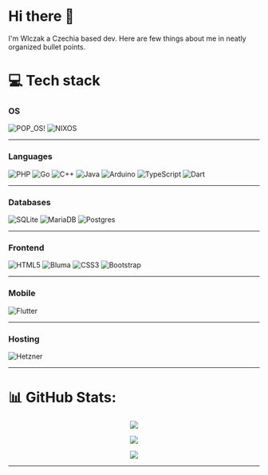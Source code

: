 # Hi there 👋

I'm Wlczak a Czechia based dev. Here are few things about me in neatly organized bullet points.

# 💻 Tech stack

### OS
![POP_OS!](https://img.shields.io/badge/popos-%2348B9C7.svg?style=for-the-badge&logo=popos&logoColor=white)
![NIXOS](https://img.shields.io/badge/NIX-5277C3.svg?style=for-the-badge&logo=NixOS&logoColor=white)

---
### Languages

![PHP](https://img.shields.io/badge/php-%23777BB4.svg?style=for-the-badge&logo=php&logoColor=white)
![Go](https://img.shields.io/badge/go-%2300ADD8.svg?style=for-the-badge&logo=go&logoColor=white)
![C++](https://img.shields.io/badge/c++-%2300599C.svg?style=for-the-badge&logo=c%2B%2B&logoColor=white)
![Java](https://img.shields.io/badge/java-%23ED8B00.svg?style=for-the-badge&logo=openjdk&logoColor=white)
![Arduino](https://img.shields.io/badge/-Arduino-00979D?style=for-the-badge&logo=Arduino&logoColor=white)
![TypeScript](https://img.shields.io/badge/typescript-%233178C6.svg?style=for-the-badge&logo=typescript&logoColor=white)
![Dart](https://img.shields.io/badge/dart-%230175C2.svg?style=for-the-badge&logo=dart&logoColor=white)

---

### Databases

![SQLite](https://img.shields.io/badge/sqlite-%2307405e.svg?style=for-the-badge&logo=sqlite&logoColor=white)
![MariaDB](https://img.shields.io/badge/MariaDB-003545?style=for-the-badge&logo=mariadb&logoColor=white)
![Postgres](https://img.shields.io/badge/postgres-%23316192.svg?style=for-the-badge&logo=postgresql&logoColor=white)

---
### Frontend

![HTML5](https://img.shields.io/badge/html5-%23E34F26.svg?style=for-the-badge&logo=html5&logoColor=white)
![Bluma](https://img.shields.io/badge/bluma-%2300D1B2.svg?style=for-the-badge&logo=bulma&logoColor=white)
![CSS3](https://img.shields.io/badge/css-%23663399B6.svg?style=for-the-badge&logo=css&logoColor=white)
![Bootstrap](https://img.shields.io/badge/bootstrap-%238511FA.svg?style=for-the-badge&logo=bootstrap&logoColor=white)

---
### Mobile

![Flutter](https://img.shields.io/badge/Flutter-%2302569B.svg?style=for-the-badge&logo=Flutter&logoColor=white)

---
### Hosting

![Hetzner](https://img.shields.io/badge/hetzner-%23d50c2d.svg?style=for-the-badge&logo=hetzner&logoColor=white)

---

<!-- Original Tech stack
# 💻 Tech Stack:
![PHP](https://img.shields.io/badge/php-%23777BB4.svg?style=for-the-badge&logo=php&logoColor=white) ![Java](https://img.shields.io/badge/java-%23ED8B00.svg?style=for-the-badge&logo=openjdk&logoColor=white) ![C++](https://img.shields.io/badge/c++-%2300599C.svg?style=for-the-badge&logo=c%2B%2B&logoColor=white) ![Arduino](https://img.shields.io/badge/-Arduino-00979D?style=for-the-badge&logo=Arduino&logoColor=white) ![JavaScript](https://img.shields.io/badge/javascript-%23323330.svg?style=for-the-badge&logo=javascript&logoColor=%23F7DF1E) ![Nix](https://img.shields.io/badge/NIX-5277C3.svg?style=for-the-badge&logo=NixOS&logoColor=white) ![JWT](https://img.shields.io/badge/JWT-black?style=for-the-badge&logo=JSON%20web%20tokens) ![Apache](https://img.shields.io/badge/apache-%23D42029.svg?style=for-the-badge&logo=apache&logoColor=white) ![MySQL](https://img.shields.io/badge/mysql-4479A1.svg?style=for-the-badge&logo=mysql&logoColor=white) ![SQLite](https://img.shields.io/badge/sqlite-%2307405e.svg?style=for-the-badge&logo=sqlite&logoColor=white)

https://img.shields.io/badge/hetzner-%23d50c2d.svg?style=for-the-badge&logo=hetzner&logoColor=white
-->
# 📊 GitHub Stats:
<!-- original stats
![](https://github-readme-stats.vercel.app/api?username=Wlczak&theme=ayu-mirage&hide_border=false&include_all_commits=false&count_private=true)<br/>
![](https://github-readme-streak-stats.herokuapp.com/?user=Wlczak&theme=ayu-mirage&hide_border=false)<br/>
![](https://github-readme-stats.vercel.app/api/top-langs/?username=Wlczak&theme=ayu-mirage&hide_border=false&include_all_commits=false&count_private=true&layout=compact&count_private=false&size_weight=0.5&count_weight=0.5)
-->

<p align="center">
  <a href="https://github.com/anuraghazra/github-readme-stats"><img src="https://github-readme-stats-wlczaks-projects.vercel.app/api?username=Wlczak&theme=ayu-mirage&hide_border=false&include_all_commits=false&count_private=true"></a> 
</p> 
<p align="center">
  <a href="https://github.com/DenverCoder1/github-readme-streak-stats"><img src="https://github-readme-streak-stats-vlastas.vercel.app/?user=Wlczak&theme=ayu-mirage&hide_border=false"></a> 
</p>
<p align="center">
  <a href="https://github.com/anuraghazra/github-readme-stats"><img src="https://github-readme-stats-wlczaks-projects.vercel.app/api/top-langs/?username=Wlczak&theme=ayu-mirage&hide_border=false&include_all_commits=false&count_private=true&layout=compact&count_private=false&size_weight=0.5&count_weight=0.5"></a> 
</p>

---


<!-- Proudly created with GPRM ( https://gprm.itsvg.in ) -->
